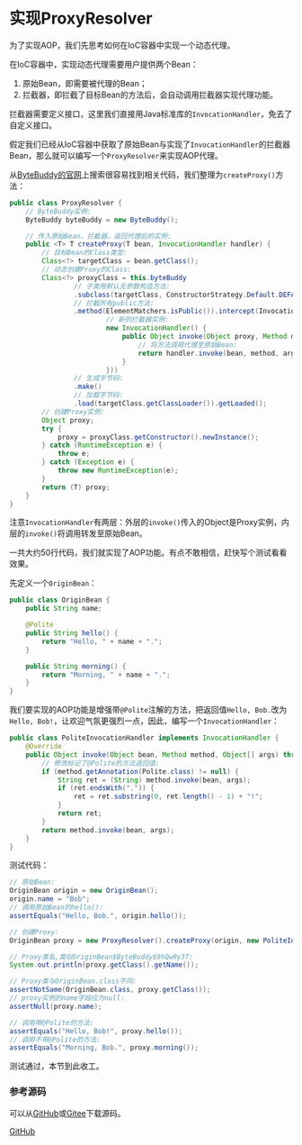 # 实现ProxyResolver

为了实现AOP，我们先思考如何在IoC容器中实现一个动态代理。

在IoC容器中，实现动态代理需要用户提供两个Bean：

1. 原始Bean，即需要被代理的Bean；
2. 拦截器，即拦截了目标Bean的方法后，会自动调用拦截器实现代理功能。

拦截器需要定义接口，这里我们直接用Java标准库的`InvocationHandler`，免去了自定义接口。

假定我们已经从IoC容器中获取了原始Bean与实现了`InvocationHandler`的拦截器Bean，那么就可以编写一个`ProxyResolver`来实现AOP代理。

从[ByteBuddy的官网](https://bytebuddy.net/)上搜索很容易找到相关代码，我们整理为`createProxy()`方法：

```java
public class ProxyResolver {
    // ByteBuddy实例:
    ByteBuddy byteBuddy = new ByteBuddy();

    // 传入原始Bean、拦截器，返回代理后的实例:
    public <T> T createProxy(T bean, InvocationHandler handler) {
        // 目标Bean的Class类型:
        Class<?> targetClass = bean.getClass();
        // 动态创建Proxy的Class:
        Class<?> proxyClass = this.byteBuddy
                // 子类用默认无参数构造方法:
                .subclass(targetClass, ConstructorStrategy.Default.DEFAULT_CONSTRUCTOR)
                // 拦截所有public方法:
                .method(ElementMatchers.isPublic()).intercept(InvocationHandlerAdapter.of(
                        // 新的拦截器实例:
                        new InvocationHandler() {
                            public Object invoke(Object proxy, Method method, Object[] args) throws Throwable {
                                // 将方法调用代理至原始Bean:
                                return handler.invoke(bean, method, args);
                            }
                        }))
                // 生成字节码:
                .make()
                // 加载字节码:
                .load(targetClass.getClassLoader()).getLoaded();
        // 创建Proxy实例:
        Object proxy;
        try {
            proxy = proxyClass.getConstructor().newInstance();
        } catch (RuntimeException e) {
            throw e;
        } catch (Exception e) {
            throw new RuntimeException(e);
        }
        return (T) proxy;
    }
}
```

注意`InvocationHandler`有两层：外层的`invoke()`传入的Object是Proxy实例，内层的`invoke()`将调用转发至原始Bean。

一共大约50行代码，我们就实现了AOP功能。有点不敢相信，赶快写个测试看看效果。

先定义一个`OriginBean`：

```java
public class OriginBean {
    public String name;

    @Polite
    public String hello() {
        return "Hello, " + name + ".";
    }

    public String morning() {
        return "Morning, " + name + ".";
    }
}
```

我们要实现的AOP功能是增强带`@Polite`注解的方法，把返回值`Hello, Bob.`改为`Hello, Bob!`，让欢迎气氛更强烈一点，因此，编写一个`InvocationHandler`：

```java
public class PoliteInvocationHandler implements InvocationHandler {
    @Override
    public Object invoke(Object bean, Method method, Object[] args) throws Throwable {
        // 修改标记了@Polite的方法返回值:
        if (method.getAnnotation(Polite.class) != null) {
            String ret = (String) method.invoke(bean, args);
            if (ret.endsWith(".")) {
                ret = ret.substring(0, ret.length() - 1) + "!";
            }
            return ret;
        }
        return method.invoke(bean, args);
    }
}
```

测试代码：

```java
// 原始Bean:
OriginBean origin = new OriginBean();
origin.name = "Bob";
// 调用原始Bean的hello():
assertEquals("Hello, Bob.", origin.hello());

// 创建Proxy:
OriginBean proxy = new ProxyResolver().createProxy(origin, new PoliteInvocationHandler());

// Proxy类名,类似OriginBean$ByteBuddy$9hQwRy3T:
System.out.println(proxy.getClass().getName());

// Proxy类与OriginBean.class不同:
assertNotSame(OriginBean.class, proxy.getClass());
// proxy实例的name字段应为null:
assertNull(proxy.name);

// 调用带@Polite的方法:
assertEquals("Hello, Bob!", proxy.hello());
// 调用不带@Polite的方法:
assertEquals("Morning, Bob.", proxy.morning());
```

测试通过，本节到此收工。

### 参考源码

可以从[GitHub](https://github.com/michaelliao/summer-framework/tree/main/step-by-step/proxy-resolver)或[Gitee](https://gitee.com/liaoxuefeng/summer-framework/tree/main/step-by-step/proxy-resolver)下载源码。

<a class="git-explorer" href="https://github.com/michaelliao/summer-framework/tree/main/step-by-step/proxy-resolver">GitHub</a>
